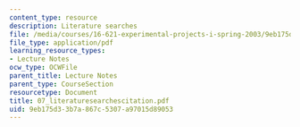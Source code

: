 ```yaml
---
content_type: resource
description: Literature searches
file: /media/courses/16-621-experimental-projects-i-spring-2003/9eb175d33b7a867c5307a97015d89053_07_literaturesearchescitation.pdf
file_type: application/pdf
learning_resource_types:
- Lecture Notes
ocw_type: OCWFile
parent_title: Lecture Notes
parent_type: CourseSection
resourcetype: Document
title: 07_literaturesearchescitation.pdf
uid: 9eb175d3-3b7a-867c-5307-a97015d89053
---
```

